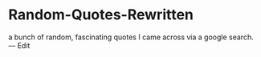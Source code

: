# Random-Quotes-Rewritten

a bunch of random, fascinating quotes I came across via a google search. — Edit
